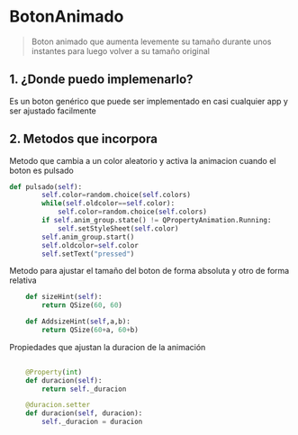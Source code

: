 # BotonAnimado
> Boton animado que aumenta levemente su tamaño durante unos instantes para luego volver a su tamaño original

## 1. ¿Donde puedo implemenarlo?
Es un boton genérico que puede ser implementado en casi cualquier app y ser ajustado facilmente

## 2. Metodos que incorpora
Metodo que cambia a un color aleatorio y activa la animacion cuando el boton es pulsado
~~~python
def pulsado(self):
        self.color=random.choice(self.colors)
        while(self.oldcolor==self.color):
            self.color=random.choice(self.colors)
        if self.anim_group.state() != QPropertyAnimation.Running:
            self.setStyleSheet(self.color)
        self.anim_group.start()
        self.oldcolor=self.color
        self.setText("pressed")
~~~ 
Metodo para ajustar el tamaño del boton de forma absoluta y otro de forma relativa
~~~python   
    def sizeHint(self):
        return QSize(60, 60)

    def AddsizeHint(self,a,b):
        return QSize(60+a, 60+b)
~~~
Propiedades que ajustan la duracion de la animación

~~~python
    
    @Property(int)
    def duracion(self):
        return self._duracion

    @duracion.setter
    def duracion(self, duracion):
        self._duracion = duracion
~~~
